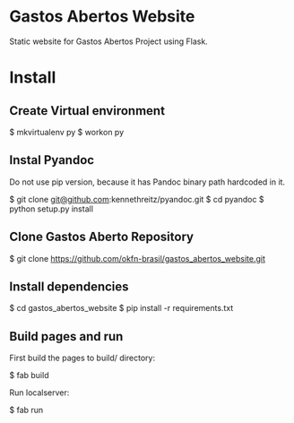 Gastos Abertos Website
==================================

Static website for Gastos Abertos Project using Flask.

# Install

## Create Virtual environment

 $ mkvirtualenv py
 $ workon py

## Instal Pyandoc

Do not use pip version, because it has Pandoc binary path hardcoded in it.

  $ git clone git@github.com:kennethreitz/pyandoc.git
  $ cd pyandoc
  $ python setup.py install

## Clone Gastos Aberto Repository

  $ git clone https://github.com/okfn-brasil/gastos_abertos_website.git

## Install dependencies

  $ cd gastos_abertos_website
  $ pip install -r requirements.txt

## Build pages and run

First build the pages to build/ directory:

  $ fab build

Run localserver:

  $ fab run


